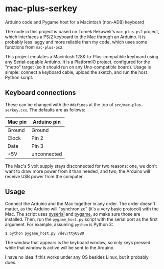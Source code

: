 # mac-plus-serkey
Arduino code and Pygame host for a Macintosh (non-ADB) keyboard

The code in this project is based on Tomek Rekawek's `mac-plus-ps2`
project, which interfaces a PS/2 keyboard to the Mac through an
Arduino. It is probably less laggy and more reliable than my code,
which uses some functions from `mac-plus-ps2`.

This project emulates a Macintosh 128K-to-Plus-compatible keyboard
using any Serial-capable Arduino. It is a PlatformIO project,
configured for the "metro" target (so it should run on any
Uno-compatible board). Usage is simple: connect a keyboard cable,
upload the sketch, and run the host Python script.

## Keyboard connections
These can be changed with the `#define`s at the top of
`src/mac-plus-serkey.cxx`. The defaults are as follows:

| Mac pin | Arduino pin |
|---------|-------------|
| Ground  | Ground      |
| Clock   | Pin 2       |
| Data    | Pin 3       |
| +5V     | unconnected |

The Mac's 5 volt supply stays disconnected for two reasons: one, we
don't want to draw more power from it than needed, and two, the
Arduino will receive USB power from the computer.

## Usage
Connect the Arduino and the Mac together in any order. The order
doesn't matter, as the Arduino will "synchronize" (it's a very basic
protocol) with the Mac. The script uses
[pyserial](https://pythonhosted.org/pyserial/) and
[pygame](https://www.pygame.org/), so make sure those are
installed. Then, run the `pygame_host.py` script with the serial port
as the first argument. For example, assuming `python` is Python 3:

```$ python pygame_host.py /dev/ttyUSB0```

The window that appears is the keyboard window, so only keys pressed
while that window is active will be sent to the Arduino.

I have no idea if this works under any OS besides Linux, but it
probably does.
